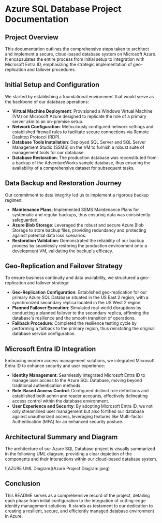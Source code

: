 # Azure SQL Database Project Documentation

## Project Overview

This documentation outlines the comprehensive steps taken to architect and implement a secure, cloud-based database system on Microsoft Azure. It encapsulates the entire process from initial setup to integration with Microsoft Entra ID, emphasizing the strategic implementation of geo-replication and failover procedures.

## Initial Setup and Configuration

We started by establishing a foundational environment that would serve as the backbone of our database operations:

- **Virtual Machine Deployment**: Provisioned a Windows Virtual Machine (VM) on Microsoft Azure designed to replicate the role of a primary server akin to an on-premise setup.
- **Network Configuration**: Meticulously configured network settings and established firewall rules to facilitate secure connections via Remote Desktop Protocol (RDP).
- **Database Tools Installation**: Deployed SQL Server and SQL Server Management Studio (SSMS) on the VM to furnish a robust suite of management tools for our database.
- **Database Restoration**: The production database was reconstituted from a backup of the AdventureWorks sample database, thus ensuring the availability of a comprehensive dataset for subsequent tasks.

## Data Backup and Restoration Journey

Our commitment to data integrity led us to implement a rigorous backup regimen:

- **Maintenance Plans**: Implemented SSMS Maintenance Plans for systematic and regular backups, thus ensuring data was consistently safeguarded.
- **Azure Blob Storage**: Leveraged the robust and secure Azure Blob Storage to store backup files, providing redundancy and protecting against potential data loss scenarios.
- **Restoration Validation**: Demonstrated the reliability of our backup process by seamlessly restoring the production environment onto a development VM, validating the backup's efficacy.

## Geo-Replication and Failover Strategy

To ensure business continuity and data availability, we structured a geo-replication and failover strategy:

- **Geo-Replication Configuration**: Established geo-replication for our primary Azure SQL Database situated in the US East 2 region, with a synchronized secondary replica located in the US West 2 region.
- **Planned Failover Execution**: Simulated real-world disruptions by conducting a planned failover to the secondary replica, affirming the database's resilience and the smooth transition of operations.
- **Failback Procedure**: Completed the resilience testing cycle by performing a failback to the primary region, thus reinstating the original database service configuration.

## Microsoft Entra ID Integration

Embracing modern access management solutions, we integrated Microsoft Entra ID to enhance security and user experience:

- **Identity Management**: Seamlessly integrated Microsoft Entra ID to manage user access to the Azure SQL Database, moving beyond traditional authentication methods.
- **Role-Based Access Control**: Configured distinct role definitions and established both admin and reader accounts, effectively delineating access control within the database environment.
- **User Experience and Security**: By adopting Microsoft Entra ID, we not only streamlined user management but also fortified our database against unauthorized access, leveraging features like Multi-factor Authentication (MFA) for an enhanced security posture.

## Architectural Summary and Diagram

The architecture of our Azure SQL Database project is visually summarized in the following UML diagram, providing a clear depiction of the components and their interactions within our cloud-based database system.

![AZURE UML Diagram](Azure Project Diagram.jpeg)

## Conclusion

This README serves as a comprehensive record of the project, detailing each phase from initial configuration to the integration of cutting-edge identity management solutions. It stands as testament to our dedication to creating a resilient, secure, and efficiently managed database environment in Azure.

